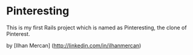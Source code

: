 # Pinteresting

This is my first Rails project which is named as Pinteresting, the clone of Pinterest.

by [Ilhan Mercan] (http://linkedin.com/in/ilhanmercan)